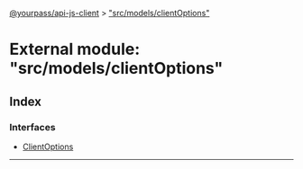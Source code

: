[@yourpass/api-js-client](../README.md) > ["src/models/clientOptions"](../modules/_src_models_clientoptions_.md)

# External module: "src/models/clientOptions"

## Index

### Interfaces

* [ClientOptions](../interfaces/_src_models_clientoptions_.clientoptions.md)

---

